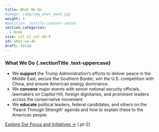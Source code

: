 ```yaml
---
title: What We Do
#image: /img/img_what_need.jpg
weight: 3
#position: justify-content-center
section_categories:
  - Home
size: col-12 col-md-8
id: what-we-do
draft: false
---
```

### What We Do {.sectionTitle .text-uppercase}

- We **support** the Trump Administration’s efforts to deliver peace in the Middle East, secure the Southern Border, win the U.S. competition with China, and ensure American energy dominance.
- We **convene** major events with senior national security officials, lawmakers on Capitol Hill, foreign dignitaries, and prominent leaders across the conservative movement.
- We **educate** political leaders, federal candidates, and others on the ‘Peace Through Strength’ agenda and how to explain these to the American people.

<a href="/focus/" class="button btn-outline">Explore Our Focus and Initiatives →</a>
{.pt-2}